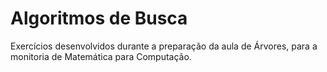 # Algoritmos de Busca
Exercícios desenvolvidos durante a preparação da aula de Árvores, para a monitoria de Matemática para Computação.
